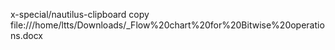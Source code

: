 x-special/nautilus-clipboard
copy
file:///home/ltts/Downloads/_Flow%20chart%20for%20Bitwise%20operations.docx

